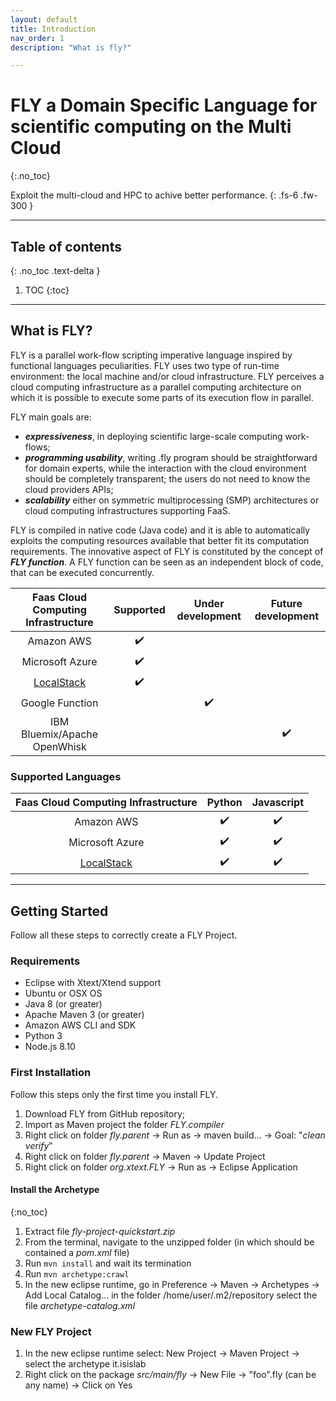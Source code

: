 ```yaml
---
layout: default
title: Introduction
nav_order: 1
description: "What is fly?"

---
```


# FLY a Domain Specific Language for scientific computing on the Multi Cloud
{:.no_toc}

Exploit the multi-cloud and HPC to achive better performance.
{: .fs-6 .fw-300 }

---

## Table of contents
{: .no_toc .text-delta }

1. TOC
{:toc}

---

## What is FLY?

FLY is a parallel work-flow scripting imperative language inspired by functional languages peculiarities.
FLY uses two type of run-time environment: the local machine and/or cloud infrastructure. FLY perceives a cloud computing infrastructure as a parallel computing architecture on which it is possible to execute some parts of its execution flow in parallel.

FLY main goals are:
* ___expressiveness___, in deploying scientific large-scale computing work-flows;
* ___programming usability___, writing .fly program should be straightforward for domain experts, while the interaction with the cloud environment should be completely transparent; the users do not need to know the cloud providers APIs;
* ___scalability___ either on symmetric multiprocessing (SMP) architectures or cloud computing infrastructures supporting FaaS. 

FLY is compiled in native code (Java code) and it is able to automatically exploits the computing resources available that better fit its computation requirements. The innovative aspect of FLY is constituted by the concept of ___FLY function___. A FLY function can be seen as an independent block of code, that can be executed concurrently.

| Faas Cloud Computing Infrastructure | Supported          | Under development  | Future development |
|:-------------------------------------:|:--------------------:|:--------------------:|:--------------------:|
| Amazon AWS                          | ✔️ |                    |                    |
| Microsoft Azure                     | ✔️ |                    |                    |
| [LocalStack](https://localstack.cloud/)| ✔️ |                 |                    |
| Google Function                     |                    | ✔️ |  |
| IBM Bluemix/Apache OpenWhisk        |                    |                    | ✔️ |

### Supported Languages

|Faas Cloud Computing Infrastructure |Python | Javascript|
|:-------------------------------------:|:--------------------:|:--------------------:|
| Amazon AWS                               | ✔️ |✔️   |
| Microsoft Azure                          | ✔️ |✔️   |
| [LocalStack](https://localstack.cloud/)  | ✔️ |✔️   |

---

## Getting Started

Follow all these steps to correctly create a FLY Project.

### Requirements

- Eclipse with Xtext/Xtend support
- Ubuntu or OSX OS
- Java 8 (or greater)
- Apache Maven 3 (or greater)
- Amazon AWS CLI and SDK
- Python 3
- Node.js 8.10

### First Installation
Follow this steps only the first time you install FLY.

1. Download FLY from GitHub repository;
2. Import as Maven project the folder _FLY.compiler_
3. Right click on folder _fly.parent_ -> Run as -> maven build... -> Goal: "_clean verify_"
4. Right click on folder _fly.parent_ -> Maven -> Update Project
5. Right click on folder _org.xtext.FLY_ -> Run as -> Eclipse Application

#### Install the Archetype
{:no_toc}

1. Extract file _fly-project-quickstart.zip_
2. From the terminal, navigate to the unzipped folder (in which should be contained a _pom.xml_ file)
3. Run `mvn install` and wait its termination
4. Run `mvn archetype:crawl`
5. In the new eclipse runtime, go in Preference -> Maven -> Archetypes -> Add Local Catalog... in the folder /home/user/.m2/repository select the file _archetype-catalog.xml_

### New FLY Project

1. In the new eclipse runtime select: New Project -> Maven Project -> select the archetype it.isislab
2. Right click on the package _src/main/fly_ -> New File -> "foo".fly (can be any name) -> Click on Yes

